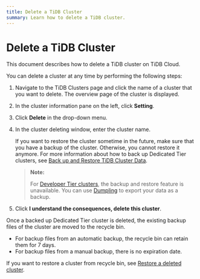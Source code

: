```yaml
---
title: Delete a TiDB Cluster
summary: Learn how to delete a TiDB cluster.
---
```


# Delete a TiDB Cluster

This document describes how to delete a TiDB cluster on TiDB Cloud.

You can delete a cluster at any time by performing the following steps:

1. Navigate to the TiDB Clusters page and click the name of a cluster that you want to delete. The overview page of the cluster is displayed.
2. In the cluster information pane on the left, click **Setting**.
3. Click **Delete** in the drop-down menu.
4. In the cluster deleting window, enter the cluster name.

    If you want to restore the cluster sometime in the future, make sure that you have a backup of the cluster. Otherwise, you cannot restore it anymore. For more information about how to back up Dedicated Tier clusters, see [Back up and Restore TiDB Cluster Data](/tidb-cloud/backup-and-restore.md).

    > **Note:**
    >
    > For [Developer Tier clusters](/tidb-cloud/select-cluster-tier.md#developer-tier), the backup and restore feature is unavailable. You can use [Dumpling](https://docs.pingcap.com/tidb/stable/dumpling-overview) to export your data as a backup.

5. Click **I understand the consequences, delete this cluster**.

 Once a backed up Dedicated Tier cluster is deleted, the existing backup files of the cluster are moved to the recycle bin.

- For backup files from an automatic backup, the recycle bin can retain them for 7 days.
- For backup files from a manual backup, there is no expiration date.

 If you want to restore a cluster from recycle bin, see [Restore a deleted cluster](/tidb-cloud/backup-and-restore.md#restore-a-deleted-cluster).